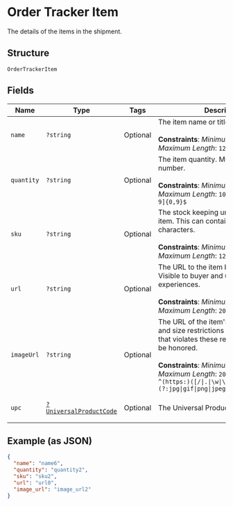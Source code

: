 
# Order Tracker Item

The details of the items in the shipment.

## Structure

`OrderTrackerItem`

## Fields

| Name | Type | Tags | Description | Getter | Setter |
|  --- | --- | --- | --- | --- | --- |
| `name` | `?string` | Optional | The item name or title.<br><br>**Constraints**: *Minimum Length*: `1`, *Maximum Length*: `127` | getName(): ?string | setName(?string name): void |
| `quantity` | `?string` | Optional | The item quantity. Must be a whole number.<br><br>**Constraints**: *Minimum Length*: `1`, *Maximum Length*: `10`, *Pattern*: `^[1-9][0-9]{0,9}$` | getQuantity(): ?string | setQuantity(?string quantity): void |
| `sku` | `?string` | Optional | The stock keeping unit (SKU) for the item. This can contain unicode characters.<br><br>**Constraints**: *Minimum Length*: `1`, *Maximum Length*: `127` | getSku(): ?string | setSku(?string sku): void |
| `url` | `?string` | Optional | The URL to the item being purchased. Visible to buyer and used in buyer experiences.<br><br>**Constraints**: *Minimum Length*: `1`, *Maximum Length*: `2048` | getUrl(): ?string | setUrl(?string url): void |
| `imageUrl` | `?string` | Optional | The URL of the item's image. File type and size restrictions apply. An image that violates these restrictions will not be honored.<br><br>**Constraints**: *Minimum Length*: `1`, *Maximum Length*: `2048`, *Pattern*: `^(https:)([/\|.\|\w\|\s\|-])*\.(?:jpg\|gif\|png\|jpeg\|JPG\|GIF\|PNG\|JPEG)` | getImageUrl(): ?string | setImageUrl(?string imageUrl): void |
| `upc` | [`?UniversalProductCode`](../../doc/models/universal-product-code.md) | Optional | The Universal Product Code of the item. | getUpc(): ?UniversalProductCode | setUpc(?UniversalProductCode upc): void |

## Example (as JSON)

```json
{
  "name": "name6",
  "quantity": "quantity2",
  "sku": "sku2",
  "url": "url0",
  "image_url": "image_url2"
}
```

